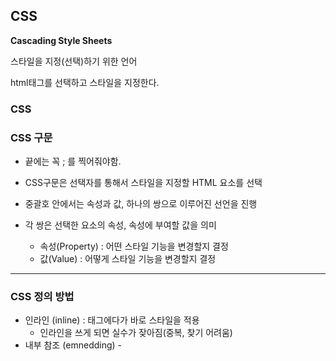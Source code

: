 ## CSS

**Cascading Style Sheets**

스타일을 지정(선택)하기 위한 언어

html태그를 선택하고 스타일을 지정한다.



### CSS

### CSS 구문



- 끝에는 꼭 ; 를 찍어줘야함.

- CSS구문은 선택자를 통해서 스타일을 지정할 HTML 요소를 선택

- 중괄호 안에서는 속성과 값, 하나의 쌍으로 이루어진 선언을 진행

- 각 쌍은 선택한 요소의 속성, 속성에 부여할 값을 의미
  
  - 속성(Property) : 어떤 스타일 기능을 변경할지 결정
  - 값(Value) : 어떻게 스타일 기능을 변경할지 결정



----

### 

### CSS 정의 방법

- 인라인 (inline) : 태그에다가 바로 스타일을 적용
  - 인라인을 쓰게 되면 실수가 잦아짐(중복, 찾기 어려움)
- 내부 참조 (emnedding) - <style>
  - 내부 참조를 쓰게 되면 코드가 너무 길어짐
- 외부 참조 (link file) - 분리된 css파일
  - 가장 많이 쓰는 방식



---



### CSS Selectors

### 선택자 유형

- 기본 선택자
  
  - 전체 선택자, 요소 선택자
  - 클래스 선택자, 아이디 선택자, 속성 선택자

- 결합자(Combinators)
  
  - 자손 결합자, 자식 결합자
  - 일반 형제 결합자, 인접 형제 결합자

- 의사 클래스/요소(Pseudo Class)
  
  - 링크, 동적 의사 클래스
  - 구조적 의사 클래스, 기타 의사 클래스, 의사 엘리먼트, 속성 선택자



---



### CSS 선택자 정리

- 요소 선택자
  
  - HTML 태그를 직접 선택

- 클래스(class) 선택자
  
  - 마침표(.)문자로 시작하며, 해당 클래스가 적용된 항목을 선택

- 아이디(id) 선택자
  
  - #문자로 시작하며, 해당 아이디가 적용된 항목을 선택
  - 일반적으로 하나의 문서에 1번만 사용
  - 여러번 사용해도 동작하지만, 단일 id를 사용하는 것을 권장



---



### CSS 적용 우선순위

범위가 좁을수록 강하다

1. 중요도 (importance) - 사용시 주의
   - !important
2. 우선 순위(Specificity)
   - 인라인 > id > class, 속성, pseudo-class > 요소, pseudo-element
3. CSS 파일 로딩 순서



1.속성 값 뒤에 !important 를 붙인 속성

2.html에서 style을 직접 지정한 속성

3.#id로 지정한 속성

4..클래스, :추상클래스 로 지정한 속성

5.태그이름으로 지정한 속성

6.상위 객체에 의해 상속된 속성



우선순위가 같을 때만 위에서 아래로.

css 명시도

정확하게 명시할 수록 점수가 높음



body > .parent 110

.container 100



---



### CSS 상속

- CSS는 상속을 통해 부모 요소의 속성을 자식에게 상속한다.
  - 속성(프로퍼티) 중에는 상속이 되는 것과 되지 않는 것들이 있다.
  - 상속 되는 것 예시
    - Text 관련 요소 (font, color, text-align), opacity, visibility 등
  - 상속 되지 않는 것 예시
    - Box model 관련 요소 (width, height, margin, padding, border, box-sizing, display), position 관련 요소 (position, top/right/bottom/left, z-index)등



---



### CSS 기본 스타일

### 크기 단위

- PX (픽셀)
  
  - 모니터 해상도의 한 화소인 ‘픽셀’ 기준
  - 픽셀의 크기는 변하지 않기 때문에 고정적인 단위



- %
  
  - 백분율 단위
  - 가변적인 레이아웃에서 자주 사용



- em
  
  - (바로 위, 부모 요소에 대한) 상속의 영향을 받음
  - 배수 단위, 요소에 지정된 사이즈에 상대적인 사이즈를 가짐



- rem
  
  - (바로 위, 부모 요소에 대한) 상속의 영향을 받지 않음
  - 최상위 요소(html)의 사이즈를 기준으로 배수 단위를 가짐



- viewport
  
  - 웹 페이지를 방문한 유저에게 바로 보이게 되는 웹 컨텐츠의 영역(디바이스 화면)
  
  - 디바이스의 viewport를 기준으로 상대적인 사이즈가 결정됨
  
  - vw, vh, vmin, vmax
  
  - px는 브라우저의 크기를 변경해도 그대로
  
  - vw는 브라우저의 크기에 따라 크기가 변함



----



### 색상 단위

- 색상 키워드 ( background-color : red; )
  
  - 대소문자를 구분하지 않음
  - redm blue, black과 같은 특정 색을 직접 글자로 나타냄

- RGB 색상 ( background-color : rgb(0, 255, 0); )
  
  - 16진수 표기법 혹은 함수형 표기법을 사용해서 특정 색을 표현하는 방식
  
  -  +16진수 표기법
  
  - rgb() 함수형 표기법

- HSL 색상 ( background-color : hsl(0, 100%, 50%); )
  
  - 색상, 채도, 명도를 통해 특정 색을 표현하는 방식

- a는 alpha (투명도)



---



### CSS 문서 표현

- 텍스트
  
  - 서체(font-family), 서체 스타일(font-style, font-weight)
  - 자간(letter-spacing), 단어 간격(word-spacing), 행간(line-height)

- 컬러(color), 배경(background-image, background-color)

- 기타 HTML 태그별 스타일링
  
  - 목표(li), 표(table)



---



### Selectors 심화

### 결합자 (Combinators)

- 자손 결합자(공백)
  
  - selectorA 하위의 모든 selectorB 요소

- 자식 결합자(>)
  
  - selectorA 바로 아래의 selectorB 요소

- 일반 형제 결합자(~)
  
  - selectorA의 형제 요소 중 뒤에 위치하는 selectorB 요소를 모두 선택

- 인접 형제 결합자(+)
  
  - selectorA의 형제 요소 중 바로 뒤에 위치하는 selectorB 요소를 선택



---



### CSS Box model

### box-sizing

- 기본적으로 모든 요소의 box-sizing은 content-box
  
  - padding을 제외한 순수 contents 영역만을 box로 지정

- 다만, 우리가 일반적으로 영역을 볼 때는 border까지의 너비를 100px 보는 것을 원함
  
  - 그 경우 box-sizing을 border-box로 설정



---



### CSS Display

### 대표적으로 활용되는 display

- display : block
  
  - 줄 바꿈이 일어나는 요소
  - 화면 크기 전체의 가로 폭을 차지한다
  - 블록 레벨 요소 안에 인라인 레별 요소가 들어갈 수 있다

- display : inline
  
  - 줄 바꿈이 일어나지 않는 행의 일부 요소
  - content 너비만큼 가로 폭을 차지한다
  - width, height, margin-top, margin-bottom을 지정할 수 없다
  - 상하 여백은 line-height로 지정한다



---



### 블록 레벨 요소와 인라인 레벨 요소

- 블록 레벨 요소와 인라인 레벨 요소 구분(HTML 4.1까지)
- 대표적인 블록 레벨 요소
  - div / ul , ol, li / p /hr / form 등
- 대표적인 인라인 레벨 요소
  - span / a / img / input, label / b, em, i, strong 등



---



### display

- display : inline - block
  
  - block 과 inline 레벨 요소의 특징을 모두 가짐
  - inline 처럼 한 줄에 표시할 수 있고, block처럼 width, height, margin 속성을 모두 지정할 수 있음

- display : none
  
  - 해당 요소를 화면에 표시하지 않고, 공간조차 부여되지 않음
  - 이와 비슷한 visibility : hidden은 해당 요소가 공간은 차지하나 화면에 표시만 하지 않는다



----



### CSS position

- 문서 상에서 요소의 위치를 지정

- static : 모든 태그의 기본 값(기준 위치)
  
  - 일반적인 요소의 배치 순서에 따름(좌측 상단)
  - 부모 요소 내에서 배치될 때는 부모 요소의 위치를 기준으로 배치 됨
  
  

- 아래는 좌표 프로퍼티(top, bottom, left, right)를 사용하여 이동 가능

- relative : 상대 위치
  
  - 자기 자신의 static 공간을 남겨두고 이동한다(normal flow 유지)
  - 레이아웃에서 요소가 차지하는 공간은 static일 때와 같다(nomal position 대비 offset)
  
  

- absolute : 절대 위치
  
  - 요소를 일반적인 문서 흐름에서 제거 후 레이아웃에 공간을 차지하지 않음(nomal flow에서 벗어남)
  - static이 아닌 가장 가까이 있는 부모/조상 요소를 기준으로 이동(없는 경우 브라우저 화면 기준으로 이동)



- fixed : 고정 위치
  
  - 요소를 일반적인 문서 흐름에서 제거 후 레이아웃에 공간을 차지하지 않음(nomal flow에서 벗어남)
  - 부모 요소와 관계없이 viewport를 기준으로 이동
    - 스크롤 시에도 항상 같은 곳에 위치함

- sticky : 스크롤에 따라 static → fixed로 변경
  
  - 속성을 적용한 박스는 평소에 문서 안에서 position: static 상태와 같이 일반적인 흐름에 따르지만 스크롤 위치가 임계점에 이르면 position : fixed와 같이 박스를 화면에 고정할 수 있는 속성



---



### absolute vs relative



absolute를 쓸 때는 부모를 잘보자. static인지 아닌지…

div 는 블록이니깐 마진 탑 뭐 이런게 적용이 되고

span은 인라인이니깐 마진 탑 사이즈 이런게 적용이 안됨



---



### CSS 원칙

- CSS 원칙 1,2 : nomal flow
  
  - 모든 요소는 네모(박스모델), 좌측상단에 배치
  - display에 따라 크기와 배치가 달라짐

- CSS 원칙 3
  
  - position으로 위치의 기준을 변경
    - relative : 본인의 원래 위치
    - absolute : 특정 부모의 위치
    - fixed : 화면의 위치
    - sticky : 기본적으로 static이나 스크롤 이동에 따라 fixed로 변경
  
  

---



### CSS Layout

### Flex box

### CSS Flexible Box Layout

- 행과 열 형태로 아이템들을 배치하는 1차원 레이아웃 모델

- 축
  
  - main axis (메인 축)
  - cross axis (교차 축)
  - flex-direction : row

- 구성 요소
  
  - Flex Container (부모 요소)
    - flexbox 레이아웃을 형성하는 가장 기본적인 모델
    - Flex Item들이 놓여있는 영역
    - display 속성을 flex 혹은 inline-flex로 지정
  - Flex Item (자식 요소)
    - 컨테이너에 속해 있는 컨텐츠(박스)



----



### Flex 속성

- 배치 설정
  
  - flex-direction
    
    - main axis 기준 방향 설정
    - 역방향의 경우 HTML 태그 선언 순서와 시각적으로 다르니 유의(웹 접근성에 영향)
  
  - flex-wrap
    
    - 요소들이 강제로 한 줄에 배치 되게 할 것인지 여부 설정
    - 아이템이 컨테이너를 벗어나는 경우 해당 영역 내에 배치되도록 설정
    - 즉, 기본적으로 컨테이너 영역을 벗어나지 않도록 함
    - nowrap(기본 값) : 한 줄에 배치
    - wrap : 넘치면 그 다음 줄로 배치
  
  

- flex-flow
  
  - flex-direction 과 flex-wrap의 shorthand
  - flex-direction 과 flex-wrap에 대한 설정 값을 차례로 작성
    - flex-flow: row nowrap;



- 공간 나누기
  
  - justify-content (main axis)
  
  
  
  - align-content (cross axis)
  
  

- 정렬
  
  - align-items (모든 아이템을 cross axis 기준으로)
  
  
  
  - align-self (개별 아이템)
  
  

- 기타 속성
  
  - flex-grow : 남은 영역을 아이템에 분배
  - order : 배치 순서



- 수직 수평 가운데 정렬

```css
방법1. 컨테이너 설정

.container {
    display: flex;
    justify-content: center;
    align-items: center;
}

방법2. 아이템 설정

.container {
    display: flex;
}

.item {
    margin: auto;
}
```



- 카드 배치



```css
#layout_03 {
    display: flex;
    flex-direction: column;
    flex-wrap: wrap;
    justify-content: space-around;
    align-content: space-around;
}
```



```css
#layout_03 {
    display: flex;
    flex-direction: row;
    flex-wrap: wrap;
    justify-content: space-around;
    align-content: space-aorund;
}
```